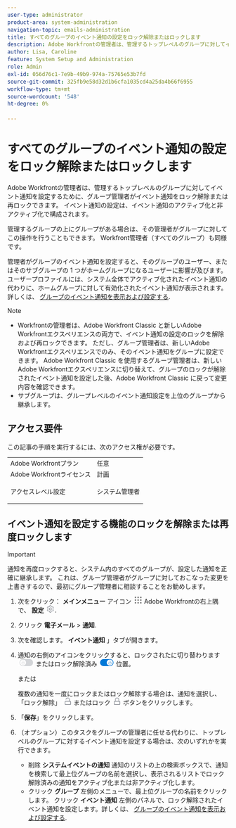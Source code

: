 ```yaml
---
user-type: administrator
product-area: system-administration
navigation-topic: emails-administration
title: すべてのグループのイベント通知の設定をロック解除またはロックします
description: Adobe Workfrontの管理者は、管理するトップレベルのグループに対してイベント通知を設定するために、グループ管理者がイベント通知をロック解除または再ロックできます。 イベント通知の設定は、イベント通知のアクティブ化と非アクティブ化で構成されます。
author: Lisa, Caroline
feature: System Setup and Administration
role: Admin
exl-id: 056d76c1-7e9b-49b9-974a-75765e53b7fd
source-git-commit: 325fb9e58d32d1b6cfa1035cd4a25da4b66f6955
workflow-type: tm+mt
source-wordcount: '548'
ht-degree: 0%

---
```


# すべてのグループのイベント通知の設定をロック解除またはロックします

Adobe Workfrontの管理者は、管理するトップレベルのグループに対してイベント通知を設定するために、グループ管理者がイベント通知をロック解除または再ロックできます。 イベント通知の設定は、イベント通知のアクティブ化と非アクティブ化で構成されます。

管理するグループの上にグループがある場合は、その管理者がグループに対してこの操作を行うこともできます。 Workfront管理者（すべてのグループ）も同様です。

管理者がグループのイベント通知を設定すると、そのグループのユーザー、またはそのサブグループの 1 つがホームグループになるユーザーに影響が及びます。 ユーザープロファイルには、システム全体でアクティブ化されたイベント通知の代わりに、ホームグループに対して有効化されたイベント通知が表示されます。 詳しくは、 [グループのイベント通知を表示および設定する](../../../administration-and-setup/manage-groups/create-and-manage-groups/view-and-configure-event-notifications-group.md).

>[!NOTE]
>
>* Workfrontの管理者は、Adobe Workfront Classic と新しいAdobe Workfrontエクスペリエンスの両方で、イベント通知の設定のロックを解除および再ロックできます。 ただし、グループ管理者は、新しいAdobe Workfrontエクスペリエンスでのみ、そのイベント通知をグループに設定できます。 Adobe Workfront Classic を使用するグループ管理者は、新しいAdobe Workfrontエクスペリエンスに切り替えて、グループのロックが解除されたイベント通知を設定した後、Adobe Workfront Classic に戻って変更内容を確認できます。
>* サブグループは、グループレベルのイベント通知設定を上位のグループから継承します。
>

## アクセス要件

この記事の手順を実行するには、次のアクセス権が必要です。

<table style="table-layout:auto"> 
 <col> 
 <col> 
 <tbody> 
  <tr> 
   <td role="rowheader">Adobe Workfrontプラン</td> 
   <td>任意</td> 
  </tr> 
  <tr> 
   <td role="rowheader">Adobe Workfrontライセンス</td> 
   <td>計画</td> 
  </tr> 
  <tr> 
   <td role="rowheader">アクセスレベル設定</td> 
   <td> <p>システム管理者</p> </td> 
  </tr> 
 </tbody> 
</table>

## イベント通知を設定する機能のロックを解除または再度ロックします

>[!IMPORTANT]
>
>通知を再度ロックすると、システム内のすべてのグループが、設定した通知を正確に継承します。 これは、グループ管理者がグループに対しておこなった変更を上書きするので、最初にグループ管理者に相談することをお勧めします。

1. 次をクリック： **メインメニュー** アイコン ![](assets/main-menu-icon.png) Adobe Workfrontの右上隅で、 **設定** ![](assets/gear-icon-settings.png).

1. クリック **電子メール** > **通知**.

1. 次を確認します。 **イベント通知** 」タブが開きます。
1. 通知の右側のアイコンをクリックすると、ロックされたに切り替わります ![ロックアイコン](assets/lock-toggle-button.png) またはロック解除済み ![ロック解除アイコン](assets/unlock-toggle-button.png) 位置。

   または

   複数の通知を一度にロックまたはロック解除する場合は、通知を選択し、「ロック解除」 ![ロック解除アイコン](assets/unlock-icon-toolbar.png) またはロック ![ロックアイコン](assets/lock-icon-locked-qs.png) ボタンをクリックします。

1. 「**保存**」をクリックします。
1. （オプション）このタスクをグループの管理者に任せる代わりに、トップレベルのグループに対するイベント通知を設定する場合は、次のいずれかを実行できます。

   * 削除 **システムイベントの通知** 通知のリストの上の検索ボックスで、通知を検索して最上位グループの名前を選択し、表示されるリストでロック解除済みの通知をアクティブ化または非アクティブ化します。
   * クリック **グループ** 左側のメニューで、最上位グループの名前をクリックします。 クリック **イベント通知** 左側のパネルで、ロック解除されたイベント通知を設定します。詳しくは、 [グループのイベント通知を表示および設定する](../../../administration-and-setup/manage-groups/create-and-manage-groups/view-and-configure-event-notifications-group.md).
